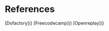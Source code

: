 # References

[Dofactory](<a href="https://www.dofactory.com/javascript/design-patterns"></a>) [Freecodecamp](<a href="https://www.freecodecamp.org/news/javascript-design-patterns-explained/#what-are-design-patterns"></a>) [Openreplay](<a href="https://blog.openreplay.com/creational-design-patterns-in-javascript/"></a>)
